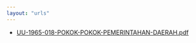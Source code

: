```yaml
---
layout: "urls"
---
```

* [UU-1965-018-POKOK-POKOK-PEMERINTAHAN-DAERAH.pdf](UU-1965-018-POKOK-POKOK-PEMERINTAHAN-DAERAH.pdf)
